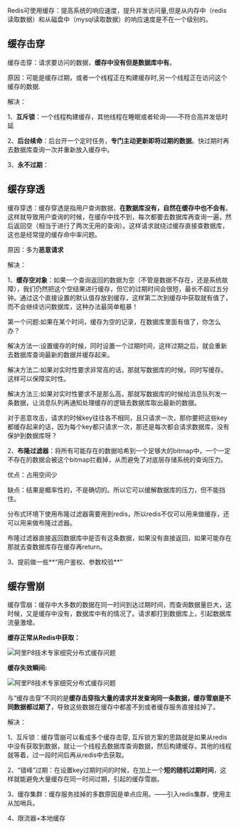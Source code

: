 Redis可使用缓存：提高系统的响应速度，提升并发访问量,但是从内存中（redis读取数据）和从磁盘中（mysql读取数据）的响应速度是不在一个级别的。

## 缓存击穿

缓存击穿：请求要访问的数据，**缓存中没有但是数据库中有**。

原因：可能是缓存过期，或者一个线程正在构建缓存时,另一个线程正在访问这个缓存的数据.

解决：

1、**互斥锁**：一个线程构建缓存，其他线程在睡眠或者轮询——不符合高并发低时延

2、**后台续命**：后台开一个定时任务，**专门主动更新即将过期的数据**。快过期时再去数据库查询一次并重新放入缓存中。

3、**永不过期**：



## **缓存穿透**

缓存穿透：缓存穿透是指用户查询数据，**在数据库没有，自然在缓存中也不会有**。这样就导致用户查询的时候，在缓存中找不到，每次都要去数据库再查询一遍，然后返回空（相当于进行了两次无用的查询）。这样请求就绕过缓存直接查数据库，这也是经常提的缓存命中率问题。

原因：多为**恶意请求**

解决：

1、**缓存空对象**：如果一个查询返回的数据为空（不管是数据不存在，还是系统故障），我们仍然把这个空结果进行缓存，但它的过期时间会很短，最长不超过五分钟。通过这个直接设置的默认值存放到缓存，这样第二次到缓存中获取就有值了，而不会继续访问数据库，这种办法最简单粗暴！

第一个问题:如果在某个时间，缓存为空的记录，在数据库里面有值了，你怎么办？

解决方法一:设置缓存的时候，同时设置一个过期时间，这样过期之后，就会重新去数据库查询最新的数据并缓存起来。

解决方法二:如果对实时性要求非常高的话，那就写数据库的时候，同时写缓存。这样可以保障实时性。

解决方法三:如果对实时性要求不是那么高，那就写数据库的时候给消息队列发一条数据，让消息队列再通知处理缓存的逻辑去数据库取出最新的数据。

对于恶意攻击，请求的时候key往往各不相同，且只请求一次，那你要把这些key都缓存起来的话，因为每个key都只请求一次，那还是每次都会请求数据库，没有保护到数据库呀？

2、**布隆过滤器**：将所有可能存在的数据哈希到一个足够大的bitmap中，一个一定不存在的数据会被这个bitmap拦截掉，从而避免了对底层存储系统的查询压力。

优点：占用空间少

缺点：结果是概率性的，不是确切的。所以它可以缓解数据库的压力，但不能挡住。

分布式环境下使用布隆过滤器需要用到redis，所以redis不仅可以用来做缓存，还可以用来做布隆过滤器。

布隆过滤器直接返回数据库中是否有这条数据，如果没有直接返回，如果可能存在那就去查数据库存在缓存再return。

3、提前做一些**“用户鉴权、参数校验**”



## 缓存雪崩

缓存雪崩：缓存中大多数的数据在同一时间到达过期时间，而查询数据量巨大，这时候，又是缓存中没有，数据库中有的情况了。请求都打到数据库上，引起数据库流量激增。

**缓存正常从Redis中获取：**

![阿里P8技术专家细究分布式缓存问题](http://p1.pstatp.com/large/pgc-image/1521269040783ad8b0b3415)

**缓存失效瞬间:**

![阿里P8技术专家细究分布式缓存问题](http://p3.pstatp.com/large/pgc-image/15212690408812aad2545bb)

与“缓存击穿”不同的是**缓存击穿指大量的请求并发查询同一条数据，缓存雪崩是不同数据都过期了**，导致这些数据在缓存中都差不到或者缓存服务直接挂掉了。

解决：

1、互斥锁：缓存雪崩可以看成多个缓存击穿, 互斥锁方案的思路就是如果从redis中没有获取到数据，就让一个线程去数据库查询数据，然后构建缓存，其他的线程就等着，过一段时间后再从redis中去获取。

2、“错峰”过期：在设置key过期时间的时候，在加上一个**短的随机过期时间**，这样就能避免大量缓存在同一时间过期，引起的缓存雪崩。

3、缓存集群：缓存服务挂掉的多数原因是单点应用。——引入redis集群，使用主从加哨兵。

4、限流器+本地缓存
